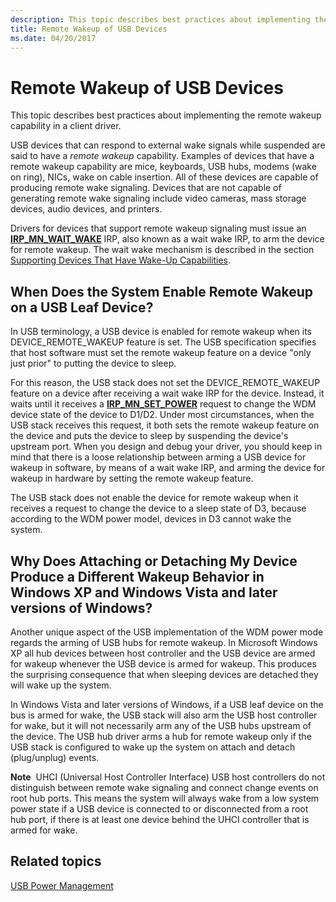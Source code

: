 ```yaml
---
description: This topic describes best practices about implementing the remote wakeup capability in a client driver.
title: Remote Wakeup of USB Devices
ms.date: 04/20/2017
---
```


# Remote Wakeup of USB Devices


This topic describes best practices about implementing the remote wakeup capability in a client driver.

USB devices that can respond to external wake signals while suspended are said to have a *remote wakeup* capability. Examples of devices that have a remote wakeup capability are mice, keyboards, USB hubs, modems (wake on ring), NICs, wake on cable insertion. All of these devices are capable of producing remote wake signaling. Devices that are not capable of generating remote wake signaling include video cameras, mass storage devices, audio devices, and printers.

Drivers for devices that support remote wakeup signaling must issue an [**IRP\_MN\_WAIT\_WAKE**](../kernel/irp-mn-wait-wake.md) IRP, also known as a wait wake IRP, to arm the device for remote wakeup. The wait wake mechanism is described in the section [Supporting Devices That Have Wake-Up Capabilities](../kernel/supporting-devices-that-have-wake-up-capabilities.md).

## When Does the System Enable Remote Wakeup on a USB Leaf Device?


In USB terminology, a USB device is enabled for remote wakeup when its DEVICE\_REMOTE\_WAKEUP feature is set. The USB specification specifies that host software must set the remote wakeup feature on a device "only just prior" to putting the device to sleep.

For this reason, the USB stack does not set the DEVICE\_REMOTE\_WAKEUP feature on a device after receiving a wait wake IRP for the device. Instead, it waits until it receives a [**IRP\_MN\_SET\_POWER**](../kernel/irp-mn-set-power.md) request to change the WDM device state of the device to D1/D2. Under most circumstances, when the USB stack receives this request, it both sets the remote wakeup feature on the device and puts the device to sleep by suspending the device's upstream port. When you design and debug your driver, you should keep in mind that there is a loose relationship between arming a USB device for wakeup in software, by means of a wait wake IRP, and arming the device for wakeup in hardware by setting the remote wakeup feature.

The USB stack does not enable the device for remote wakeup when it receives a request to change the device to a sleep state of D3, because according to the WDM power model, devices in D3 cannot wake the system.

## Why Does Attaching or Detaching My Device Produce a Different Wakeup Behavior in Windows XP and Windows Vista and later versions of Windows?


Another unique aspect of the USB implementation of the WDM power mode regards the arming of USB hubs for remote wakeup. In Microsoft Windows XP all hub devices between host controller and the USB device are armed for wakeup whenever the USB device is armed for wakeup. This produces the surprising consequence that when sleeping devices are detached they will wake up the system.

In Windows Vista and later versions of Windows, if a USB leaf device on the bus is armed for wake, the USB stack will also arm the USB host controller for wake, but it will not necessarily arm any of the USB hubs upstream of the device. The USB hub driver arms a hub for remote wakeup only if the USB stack is configured to wake up the system on attach and detach (plug/unplug) events.

**Note**  UHCI (Universal Host Controller Interface) USB host controllers do not distinguish between remote wake signaling and connect change events on root hub ports. This means the system will always wake from a low system power state if a USB device is connected to or disconnected from a root hub port, if there is at least one device behind the UHCI controller that is armed for wake.

 

## Related topics
[USB Power Management](usb-power-management.md)
